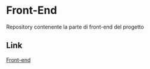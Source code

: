 # Front-End

Repository contenente la parte di front-end del progetto

## Link

[Front-end](https://T42CaCaGhi-Project.github.io/Front-End)
